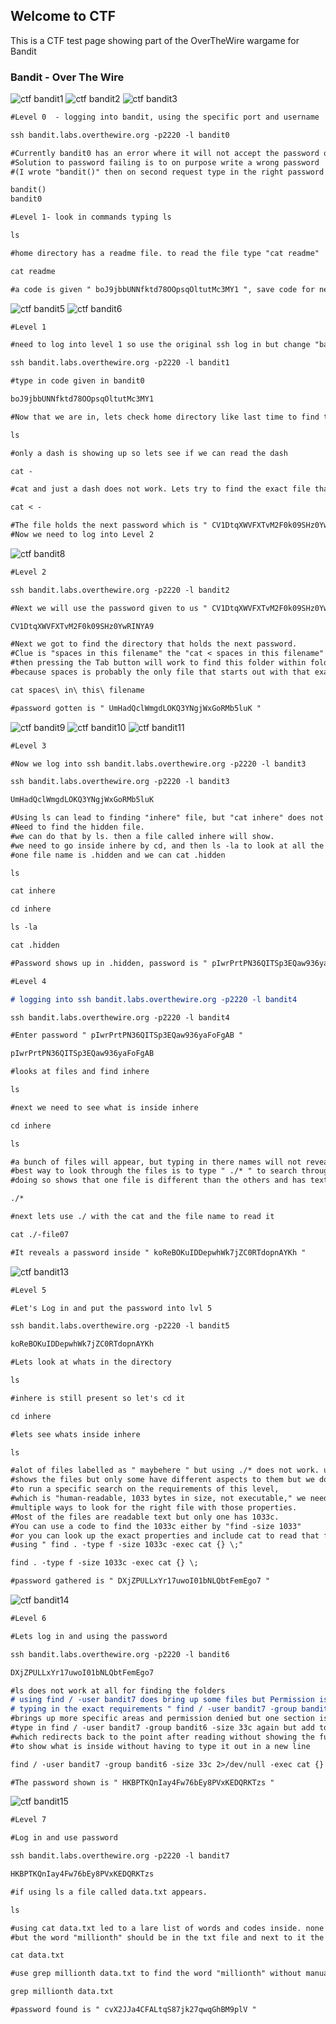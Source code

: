 ## Welcome to CTF
This is a CTF test page showing part of the OverTheWire wargame for Bandit
### Bandit - Over The Wire

![ctf bandit1](https://user-images.githubusercontent.com/31230311/29692047-0d87b38a-88fc-11e7-9f6c-3f2a089a0254.png)
![ctf bandit2](https://user-images.githubusercontent.com/31230311/29692098-4d175c80-88fc-11e7-9d98-a8cb2a05dfd4.png)
![ctf bandit3](https://user-images.githubusercontent.com/31230311/29692125-7ce84df2-88fc-11e7-84ad-130f6426cd3f.png)


```markdown
#Level 0  - logging into bandit, using the specific port and username

ssh bandit.labs.overthewire.org -p2220 -l bandit0

#Currently bandit0 has an error where it will not accept the password on first try
#Solution to password failing is to on purpose write a wrong password 
#(I wrote "bandit()" then on second request type in the right password "bandit0"

bandit()
bandit0

#Level 1- look in commands typing ls

ls

#home directory has a readme file. to read the file type "cat readme"

cat readme

#a code is given " boJ9jbbUNNfktd78OOpsqOltutMc3MY1 ", save code for next part of level
```

![ctf bandit5](https://user-images.githubusercontent.com/31230311/29692200-d0611a2c-88fc-11e7-8124-a4317bd90973.png)
![ctf bandit6](https://user-images.githubusercontent.com/31230311/29692227-ee0e678c-88fc-11e7-8997-565fc239bf28.png)


```markdown
#Level 1

#need to log into level 1 so use the original ssh log in but change "bandit0" to "bandit1" 

ssh bandit.labs.overthewire.org -p2220 -l bandit1

#type in code given in bandit0

boJ9jbbUNNfktd78OOpsqOltutMc3MY1

#Now that we are in, lets check home directory like last time to find the next password

ls

#only a dash is showing up so lets see if we can read the dash

cat -

#cat and just a dash does not work. Lets try to find the exact file that - is holding

cat < -

#The file holds the next password which is " CV1DtqXWVFXTvM2F0k09SHz0YwRINYA9 "
#Now we need to log into Level 2
```

![ctf bandit8](https://user-images.githubusercontent.com/31230311/29692276-2a89113a-88fd-11e7-9adc-9ad0c11f6d72.png)


```markdown
#Level 2

ssh bandit.labs.overthewire.org -p2220 -l bandit2

#Next we will use the password given to us " CV1DtqXWVFXTvM2F0k09SHz0YwRINYA9 "

CV1DtqXWVFXTvM2F0k09SHz0YwRINYA9

#Next we got to find the directory that holds the next password. 
#Clue is "spaces in this filename" the "cat < spaces in this filename" will not work but typing in "cat spa " 
#then pressing the Tab button will work to find this folder within folders file 
#because spaces is probably the only file that starts out with that exact name

cat spaces\ in\ this\ filename

#password gotten is " UmHadQclWmgdLOKQ3YNgjWxGoRMb5luK "
```

![ctf bandit9](https://user-images.githubusercontent.com/31230311/29692342-79349e12-88fd-11e7-8198-a0604a37ffd2.png)
![ctf bandit10](https://user-images.githubusercontent.com/31230311/29692377-a42b3194-88fd-11e7-89a3-811f50218dc6.png)
![ctf bandit11](https://user-images.githubusercontent.com/31230311/29692386-b69c9714-88fd-11e7-926a-695e37c7ba0e.png)


```markdown
#Level 3 

#Now we log into ssh bandit.labs.overthewire.org -p2220 -l bandit3

ssh bandit.labs.overthewire.org -p2220 -l bandit3

UmHadQclWmgdLOKQ3YNgjWxGoRMb5luK

#Using ls can lead to finding "inhere" file, but "cat inhere" does not work in showing what is inside. 
#Need to find the hidden file. 
#we can do that by ls. then a file called inhere will show. 
#we need to go inside inhere by cd, and then ls -la to look at all the files and their names inside. 
#one file name is .hidden and we can cat .hidden

ls

cat inhere

cd inhere

ls -la

cat .hidden

#Password shows up in .hidden, password is " pIwrPrtPN36QITSp3EQaw936yaFoFgAB "
```




```markdown
#Level 4

# logging into ssh bandit.labs.overthewire.org -p2220 -l bandit4

ssh bandit.labs.overthewire.org -p2220 -l bandit4

#Enter password " pIwrPrtPN36QITSp3EQaw936yaFoFgAB "

pIwrPrtPN36QITSp3EQaw936yaFoFgAB

#looks at files and find inhere

ls

#next we need to see what is inside inhere

cd inhere

ls

#a bunch of files will appear, but typing in there names will not reveal anything if using cat
#best way to look through the files is to type " ./* " to search through them, 
#doing so shows that one file is different than the others and has text

./*

#next lets use ./ with the cat and the file name to read it 

cat ./-file07

#It reveals a password inside " koReBOKuIDDepwhWk7jZC0RTdopnAYKh "
```

![ctf bandit13](https://user-images.githubusercontent.com/31230311/29692419-e4673bea-88fd-11e7-85a3-9b31e754de68.png)


```markdown
#Level 5

#Let's Log in and put the password into lvl 5

ssh bandit.labs.overthewire.org -p2220 -l bandit5

koReBOKuIDDepwhWk7jZC0RTdopnAYKh

#Lets look at whats in the directory

ls

#inhere is still present so let's cd it

cd inhere

#lets see whats inside inhere

ls

#alot of files labelled as " maybehere " but using ./* does not work. using find ./* 
#shows the files but only some have different aspects to them but we do not see what meets the requirement of this level.
#to run a specific search on the requirements of this level, 
#which is "human-readable, 1033 bytes in size, not executable," we need to run a specific search
#multiple ways to look for the right file with those properties. 
#Most of the files are readable text but only one has 1033c. 
#You can use a code to find the 1033c either by "find -size 1033" 
#or you can look up the exact properties and include cat to read that file at the end 
#using " find . -type f -size 1033c -exec cat {} \;"

find . -type f -size 1033c -exec cat {} \;

#password gathered is " DXjZPULLxYr17uwoI01bNLQbtFemEgo7 "
```

![ctf bandit14](https://user-images.githubusercontent.com/31230311/29692430-fa0ac142-88fd-11e7-9b4e-59238f143c32.png)


```markdown
#Level 6

#Lets log in and using the password

ssh bandit.labs.overthewire.org -p2220 -l bandit6

DXjZPULLxYr17uwoI01bNLQbtFemEgo7

#ls does not work at all for finding the folders
# using find / -user bandit7 does bring up some files but Permission is denied
# typing in the exact requirements " find / -user bandit7 -group bandit6 -size 33c " 
#brings up more specific areas and permission denied but one section is not denied.
#type in find / -user bandit7 -group bandit6 -size 33c again but add to the end " 2>/dev/null/" 
#which redirects back to the point after reading without showing the full out put of the other files, and " cat {} \; " 
#to show what is inside without having to type it out in a new line

find / -user bandit7 -group bandit6 -size 33c 2>/dev/null -exec cat {} \;

#The password shown is " HKBPTKQnIay4Fw76bEy8PVxKEDQRKTzs "
```

![ctf bandit15](https://user-images.githubusercontent.com/31230311/29692442-08be56ae-88fe-11e7-9aec-fc87d9c54eaa.png)


```markdown
#Level 7

#Log in and use password

ssh bandit.labs.overthewire.org -p2220 -l bandit7

HKBPTKQnIay4Fw76bEy8PVxKEDQRKTzs

#if using ls a file called data.txt appears. 

ls

#using cat data.txt led to a lare list of words and codes inside. none in order, 
#but the word "millionth" should be in the txt file and next to it the password.

cat data.txt

#use grep millionth data.txt to find the word "millionth" without manually scrolling through the txt file.

grep millionth data.txt

#password found is " cvX2JJa4CFALtqS87jk27qwqGhBM9plV "
```
